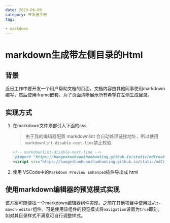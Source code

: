 ```yaml
---
date: 2023-06-09
category: 开发者手册
tag:

- markdown
---
```


# markdown生成带左侧目录的Html

## 背景

近日工作中要开发一个用户帮助文档的页面，文档内容由其他同事使用markdown编写，然后使用iframe嵌套。为了页面清晰展示所有希望在左侧生成目录。

## 实现方式

1. 在markdown文件顶部引入下面的css

    > 由于我的编辑器配置 markdownlint 会自动处理链接地址，所以使用`markdownlint-disable-next-line`禁止校验

    ```md
    <!-- markdownlint-disable-next-line -->
    `@import "https://haogeshuohuanihaohaoting.github.io/static/mdCreateMenu.js"`
    <script src="https://haogeshuohuanihaohaoting.github.io/static/mdCreateMenu.js"></script>
    ```

1. 使用 VSCode中的`Markdown Preview Enhanced`插件导出成 html

## 使用markdown编辑器的预览模式实现

  该方案可随便找一个markdown编辑器组件实现，之前在其他项目中使用过`wlt-mavon-editor`组件。可是使用该组件的预览模式将`navigation`设置为`true`即刻。如对其目录样式不满意可自行调整样式。
  